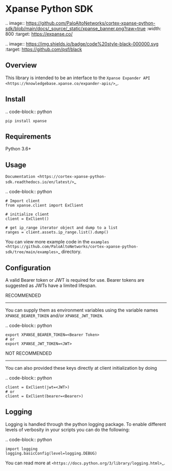 Xpanse Python SDK
==================
.. image:: https://github.com/PaloAltoNetworks/cortex-xpanse-python-sdk/blob/main/docs/_source/_static/xpanse_banner.png?raw=true
   :width: 800
   :target: https://expanse.co/

.. image:: https://img.shields.io/badge/code%20style-black-000000.svg
   :target: https://github.com/psf/black

Overview
--------

This library is intended to be an interface to the `Xpanse Expander API <https://knowledgebase.xpanse.co/expander-apis/>`_.

Install
-------
.. code-block:: python

    pip install xpanse

Requirements
------------

Python 3.6+

Usage
-----
`Documentation <https://cortex-xpanse-python-sdk.readthedocs.io/en/latest/>`_

.. code-block:: python

    # Import client
    from xpanse.client import ExClient

    # initialize client
    client = ExClient()

    # get ip_range iterator object and dump to a list
    ranges = client.assets.ip_range.list().dump()

You can view more example code in the `examples <https://github.com/PaloAltoNetworks/cortex-xpanse-python-sdk/tree/main/examples>`_ directory.

Configuration
-------------

A valid Bearer token or JWT is required for use. Bearer tokens are suggested as JWTs have a limited lifespan. 

RECOMMENDED
***********
You can supply them as environment variables using the variable names ``XPANSE_BEARER_TOKEN`` and/or ``XPANSE_JWT_TOKEN``.

.. code-block:: python

    export XPANSE_BEARER_TOKEN=<Bearer Token>
    # or
    export XPANSE_JWT_TOKEN=<JWT>
    

NOT RECOMMENDED
***************
You can also provided these keys directly at client initialization by doing

.. code-block:: python

    client = ExClient(jwt=<JWT>)
    # or
    client = ExClient(bearer=<Bearer>) 

Logging
-------
Logging is handled through the python logging package. To enable different levels of verbosity in your scripts you can do the following:

.. code-block:: python

    import logging
    logging.basicConfig(level=logging.DEBUG)

You can read more at `<https://docs.python.org/3/library/logging.html>`_.
